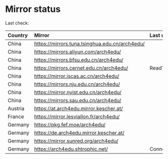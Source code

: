 <script src="./time.js"></script>
# Mirror status
Last check: <script type="text/javascript">localize(1752276311.2618368);</script>

|Country|Mirror|Last update|
|:------|:-----|:----------|
|China|https://mirrors.tuna.tsinghua.edu.cn/arch4edu/|<script type="text/javascript">localize(1752259981);</script>|
|China|https://mirrors.aliyun.com/arch4edu/|<script type="text/javascript">localize(1752216618);</script>|
|China|https://mirrors.bfsu.edu.cn/arch4edu/|<script type="text/javascript">localize(1752216618);</script>|
|China|https://mirrors.cernet.edu.cn/arch4edu/|ReadTimeout|
|China|https://mirror.iscas.ac.cn/arch4edu/|<script type="text/javascript">localize(1752259981);</script>|
|China|https://mirrors.nju.edu.cn/arch4edu/|<script type="text/javascript">localize(1752130162);</script>|
|China|https://mirror.nyist.edu.cn/arch4edu/|<script type="text/javascript">localize(1752216618);</script>|
|China|https://mirrors.sau.edu.cn/arch4edu/|<script type="text/javascript">localize(1752130162);</script>|
|Austria|https://at.arch4edu.mirror.kescher.at/|<script type="text/javascript">localize(1752216618);</script>|
|France|https://mirror.lesviallon.fr/arch4edu/|<script type="text/javascript">localize(1752216618);</script>|
|Germany|https://pkg.fef.moe/arch4edu/|<script type="text/javascript">localize(1752216618);</script>|
|Germany|https://de.arch4edu.mirror.kescher.at/|<script type="text/javascript">localize(1752216618);</script>|
|Germany|https://mirror.sunred.org/arch4edu/|<script type="text/javascript">localize(1752216618);</script>|
|Germany|https://arch4edu.shtrophic.net/|ConnectionError|

<script src="./tablefilter/tablefilter.js"></script>
<script src="./table.js"></script>